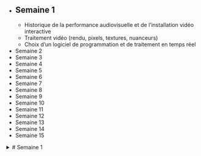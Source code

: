 + ## Semaine 1
  - Historique de la performance audiovisuelle et de l’installation vidéo interactive
  - Traitement vidéo (rendu, pixels, textures, nuanceurs)
  - Choix d’un logiciel de programmation et de traitement en temps réel  
+ Semaine 2
+ Semaine 3
+ Semaine 4
+ Semaine 5
+ Semaine 6
+ Semaine 7
+ Semaine 8
+ Semaine 9
+ Semaine 10
+ Semaine 11
+ Semaine 12
+ Semaine 13
+ Semaine 14
+ Semaine 15


<details>

<summary># Semaine 1</summary>

### You can add a header

You can add text within a collapsed section. 

You can add an image or a code block, too.

```ruby
   puts "Hello World"
```

</details>
